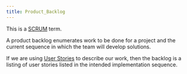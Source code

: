 ```yaml
---
title: Product_Backlog
---
```

This is a [SCRUM](http://en.wikipedia.org/wiki/Scrum_(management)) term.

A product backlog enumerates work to be done for a project and the current sequence in which the team will develop solutions.

If we are using [User Stories](User_Story) to describe our work, then the backlog is a listing of user stories listed in the intended implementation sequence.
